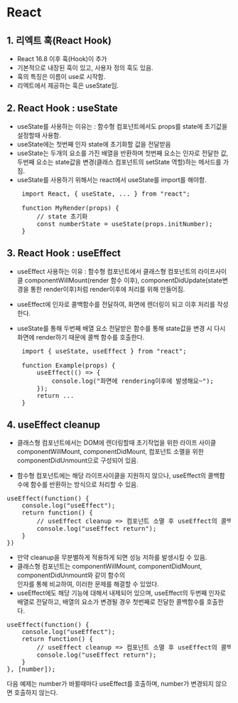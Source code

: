 # React

## 1. 리엑트 훅(React Hook)

-   React 16.8 이후 훅(Hook)이 추가
-   기본적으로 내장된 훅이 있고, 사용자 정의 훅도 있음.
-   훅의 특징은 이름이 use로 시작함.
-   리엑트에서 제공하는 훅은 useState임.

## 2. React Hook : useState

-   useState를 사용하는 이유는 : 함수형 컴포넌트에서도 props를 state에 초기값을 설정할때 사용함.
-   useState에는 첫번째 인자 state에 초기화할 값을 전달받음
-   useState는 두개의 요소를 가진 배열을 반환하며 첫번째 요소는 인자로 전달한 값,<br>두번째 요소는 state값을 변경(클래스 컴포넌트의 setState 역할)하는 메서드를 가짐.
-   useState를 사용하기 위해서는 react에서 useState를 import를 해야함.
<pre>
    import React, { useState, ... } from "react";

    function MyRender(props) {
        // state 초기화
        const numberState = useState(props.initNumber);
    }
</pre>

## 3. React Hook : useEffect

-   useEffect 사용하는 이유 : 함수형 컴포넌트에서 클래스형 컴포넌트의 라이프사이클 componentWillMount(render 함수 이후), componentDidUpdate(state변경을 통한 render이후)처럼 render이후에 처리를 위해 만들어짐.

-   useEffect에 인자로 콜백함수를 전달하여, 화면에 렌더링이 되고 이후 처리를 작성한다.

-   useState를 통해 두번째 배열 요소 전달받은 함수를 통해 state값을 변경 시 다시 화면에 render하기 때문에 콜백 함수를 호출한다.
<pre>
    import { useState, useEffect } from "react";

    function Example(props) {
        useEffect(() => {
            console.log("화면에 rendering이후에 발생해요~");
        });
        return ...
    }
</pre>

## 4. useEffect cleanup

-   클래스형 컴포넌트에서는 DOM에 렌더링할때 초기작업을 위한 라이프 사이클 componentWillMount, componentDidMount, 컴포넌트 소멸을 위한 componentDidUnmount으로 구성되어 있음.

-   함수형 컴포넌트에는 해당 라이프사이클을 지원하지 않으나, useEffect의 콜백함수에 함수를 반환하는
방식으로 처리할 수 있음.
<pre>
useEffect(function() {
    console.log("useEffect");
    return function() {
        // useEffect cleanup => 컴포넌트 소멸 후 useEffect의 콜백 함수를 호출함.
        console.log("useEffect return");
    }
})
</pre>

-   만약 cleanup을 무분별하게 적용하게 되면 성능 저하를 발생시킬 수 있음.
-   클래스형 컴포넌트는 componentWillMount, componentDidMount, componentDidUnmount와 같이 함수의  
    인자를 통해 비교하여, 이러한 문제를 해결할 수 있었다.
-   useEffect에도 해당 기능에 대해서 내제되어 있으며, useEffect의 두번째 인자로 배열로 전달하고,
    배열의 요소가 변경될 경우 첫번째로 전달한 콜백함수를 호출한다.

<pre>
useEffect(function() {
    console.log("useEffect");
    return function() {
        // useEffect cleanup => 컴포넌트 소멸 후 useEffect의 콜백 함수를 호출함.
        console.log("useEffect return");
    }
}, [number]);
</pre>

다음 예제는 number가 바뀔때마다 useEffect를 호출하며, number가 변경되지 않으면 호출하지 않는다.

